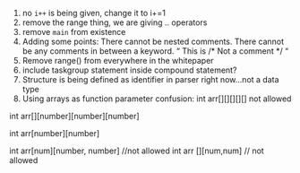 1. no `i++` is being given, change it to i+=1
2. remove the range thing, we are giving .. operators
3. remove `main` from existence
4. Adding some points:
There cannot be nested comments.
There cannot be any comments in between a keyword.
“ This is /*  Not a comment */ “
5. Remove range() from everywhere in the whitepaper
6. include taskgroup statement inside compound statement?
7. Structure is being defined as identifier in parser right now...not a data type
8. Using arrays as function parameter confusion:
int arr[][][][][]		not allowed

int arr[][number][number][number]

int arr[number][number]

int arr[num][number, number]	//not allowed
int arr [][num,num]	// not allowed